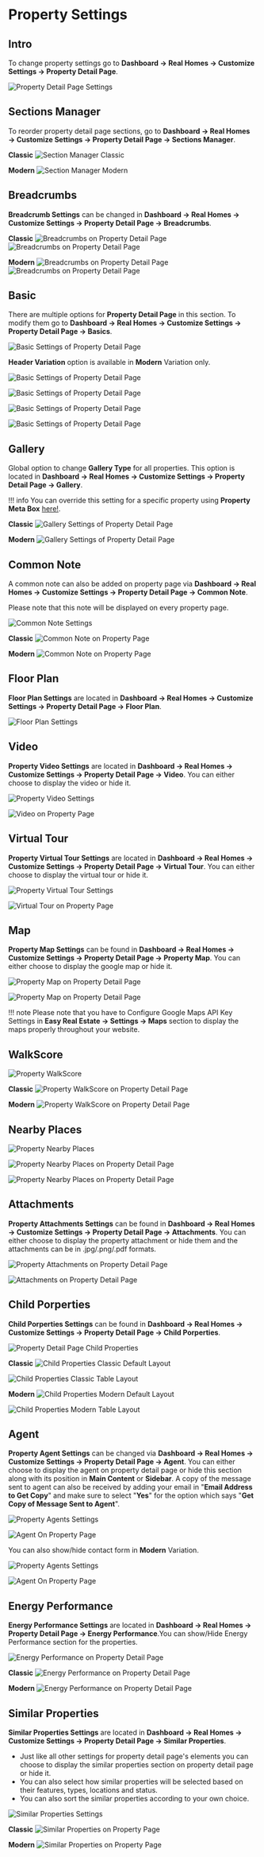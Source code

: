 # Property Settings

## Intro

To change property settings go to **Dashboard → Real Homes → Customize Settings → Property Detail Page**.

![Property Detail Page Settings](images/single-property-page/properties-detail-page.png)

## Sections Manager

To reorder property detail page sections, go to **Dashboard → Real Homes → Customize Settings → Property Detail Page → Sections Manager**.

**Classic**
![Section Manager Classic](images/single-property-page/property-sections-manager.png)

**Modern**
![Section Manager Modern](images/single-property-page/property-sections-manager-mod.png)

## Breadcrumbs

**Breadcrumb Settings** can be changed in **Dashboard → Real Homes → Customize Settings → Property Detail Page → Breadcrumbs**.

**Classic**
![Breadcrumbs on Property Detail Page](images/single-property-page/property-breadcrumbs.png) ![Breadcrumbs on Property Detail Page](images/single-property-page/breadcrumbs-on-property-details-page.png)

**Modern**
![Breadcrumbs on Property Detail Page](images/single-property-page/property-breadcrumbs.png) ![Breadcrumbs on Property Detail Page](images/single-property-page/breadcrumbs-on-property-details-page-modern.png)

## Basic

There are multiple options for **Property Detail Page** in this section. To modify them go to **Dashboard → Real Homes → Customize Settings → Property Detail Page → Basics**.

![Basic Settings of Property Detail Page](images/single-property-page/banner-display.png)

**Header Variation** option is available in **Modern** Variation only.

![Basic Settings of Property Detail Page](images/single-property-page/property-detail-basics.png)

![Basic Settings of Property Detail Page](images/single-property-page/property-detail-basics-2.png)

![Basic Settings of Property Detail Page](images/single-property-page/property-detail-basics-3.png)

![Basic Settings of Property Detail Page](images/single-property-page/property-detail-basics-4.png)

## Gallery

Global option to change **Gallery Type** for all properties. This option is located in **Dashboard → Real Homes → Customize Settings → Property Detail Page → Gallery**. 

!!! info
    You can override this setting for a specific property using **Property Meta Box** [here!](./add-property.md#add-gallery-images). 

**Classic**
![Gallery Settings of Property Detail Page](images/single-property-page/property-detail-gallery-classic.png)

**Modern**
![Gallery Settings of Property Detail Page](images/single-property-page/property-detail-gallery-modern.png)

## Common Note

A common note can also be added on property page via **Dashboard → Real Homes → Customize Settings → Property Detail Page → Common Note**. 

Please note that this note will be displayed on every property page.

![Common Note Settings](images/single-property-page/common-note.png)

**Classic**
![Common Note on Property Page](images/single-property-page/property-common-note.png)

**Modern**
![Common Note on Property Page](images/single-property-page/property-common-note-modern.png)

## Floor Plan

**Floor Plan Settings** are located in **Dashboard → Real Homes → Customize Settings → Property Detail Page → Floor Plan**.

![Floor Plan Settings](images/single-property-page/floor-plan.png)

## Video

**Property Video Settings** are located in **Dashboard → Real Homes → Customize Settings → Property Detail Page → Video**. You can either choose to display the video or hide it.

![Property Video Settings](images/single-property-page/property-video.png)

![Video on Property Page](images/single-property-page/video-on-property-page.png)

## Virtual Tour

**Property Virtual Tour Settings** are located in **Dashboard → Real Homes → Customize Settings → Property Detail Page → Virtual Tour**. You can either choose to display the virtual tour or hide it.

![Property Virtual Tour Settings](images/single-property-page/property-virtual-tour.png)

![Virtual Tour on Property Page](images/single-property-page/property-virtual-tour-frontend.png)

## Map

**Property Map Settings** can be found in **Dashboard → Real Homes → Customize Settings → Property Detail Page → Property Map**. You can either choose to display the google map or hide it.

![Property Map on Property Detail Page](images/single-property-page/property-map.png)

![Property Map on Property Detail Page](images/single-property-page/map-on-property-page.png)

!!! note
    Please note that you have to Configure Google Maps API Key Settings in **Easy Real Estate → Settings → Maps** section to display the maps properly throughout your website.

## WalkScore
![Property WalkScore](images/single-property-page/property-walkscore.png)

 **Classic**
![Property WalkScore on Property Detail Page](images/single-property-page/property-walkscore-front.png)

**Modern**
![Property WalkScore on Property Detail Page](images/single-property-page/property-walkscore-front-mod.png)

## Nearby Places
![Property Nearby Places](images/single-property-page/property-nearby-places.png)

![Property Nearby Places on Property Detail Page](images/single-property-page/property-nearby-places-front.png)

![Property Nearby Places on Property Detail Page](images/single-property-page/property-nearby-places-front-mod.png)

## Attachments

**Property Attachments Settings** can be found in **Dashboard → Real Homes → Customize Settings → Property Detail Page → Attachments**. You can either choose to display the property attachment or hide them and the attachments can be in .jpg/.png/.pdf formats.

![Property Attachments on Property Detail Page](images/single-property-page/property-attachments.png)

![Attachments on Property Detail Page](images/single-property-page/attachments-on-property-page.png)

## Child Porperties

**Child Porperties Settings** can be found in **Dashboard → Real Homes → Customize Settings → Property Detail Page → Child Porperties**.

![Property Detail Page Child Properties](images/single-property-page/child-properties.png)

**Classic**
![Child Properties Classic Default Layout](images/single-property-page/child-properties-classic.png)

![Child Properties Classic Table Layout](images/single-property-page/child-properties-classic-table.png)

**Modern**
![Child Properties Modern Default Layout](images/single-property-page/child-properties-modern.png)

![Child Properties Modern Table Layout](images/single-property-page/child-properties-modern-table.png)

## Agent

**Property Agent Settings** can be changed via **Dashboard → Real Homes → Customize Settings → Property Detail Page → Agent**. You can either choose to display the agent on property detail page or hide this section along with its position in **Main Content** or **Sidebar**. A copy of the message sent to agent can also be received by adding your email in "**Email Address to Get Copy**" and make sure to select "**Yes**" for the option which says "**Get Copy of Message Sent to Agent**".

![Property Agents Settings](images/single-property-page/property-agent.png)

![Agent On Property Page](images/single-property-page/agent-on-property-page.png)

You can also show/hide contact form in **Modern** Variation.

![Property Agents Settings](images/single-property-page/property-agent-mod.png)

![Agent On Property Page](images/single-property-page/agent-on-property-page-mod.png)

## Energy Performance
**Energy Performance Settings** are located in **Dashboard → Real Homes → Property Detail Page → Energy Performance**.You can show/Hide Energy Performance section for the properties.

![Energy Performance on Property Detail Page](images/single-property-page/property-energy-performance.png)

**Classic**
![Energy Performance on Property Detail Page](images/single-property-page/property-energy-performance-classic.png)

**Modern**
![Energy Performance on Property Detail Page](images/single-property-page/property-energy-performance-modern.png)

## Similar Properties

**Similar Properties Settings** are located in **Dashboard → Real Homes → Customize Settings → Property Detail Page → Similar Properties**.

* Just like all other settings for property detail page's elements you can choose to display the similar properties section on property detail page or hide it.
* You can also select how similar properties will be selected based on their features, types, locations and status.
* You can also sort the similar properties according to your own choice.

![Similar Properties Settings](images/single-property-page/similar-properties.png)

**Classic**
![Similar Properties on Property Page](images/single-property-page/similar-properties-frontend.png)

**Modern**
![Similar Properties on Property Page](images/single-property-page/similar-properties-frontend-mod.png)

